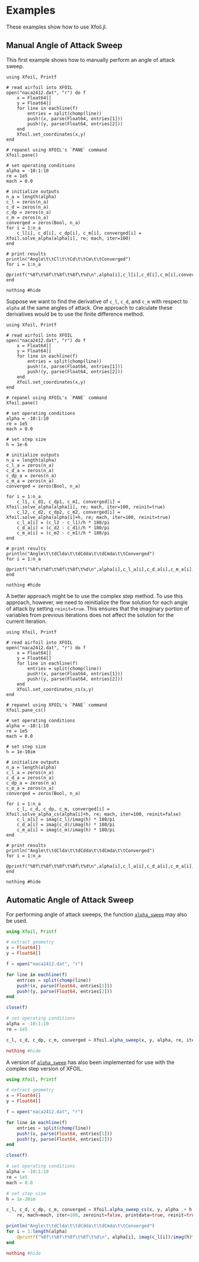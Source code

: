 # Examples

These examples show how to use Xfoil.jl.

## Manual Angle of Attack Sweep

This first example shows how to manually perform an angle of attack sweep.

```@example
using Xfoil, Printf

# read airfoil into XFOIL
open("naca2412.dat", "r") do f
    x = Float64[]
    y = Float64[]
    for line in eachline(f)
        entries = split(chomp(line))
        push!(x, parse(Float64, entries[1]))
        push!(y, parse(Float64, entries[2]))
    end
    Xfoil.set_coordinates(x,y)
end

# repanel using XFOIL's `PANE` command
Xfoil.pane()

# set operating conditions
alpha = -10:1:10
re = 1e5
mach = 0.0

# initialize outputs
n_a = length(alpha)
c_l = zeros(n_a)
c_d = zeros(n_a)
c_dp = zeros(n_a)
c_m = zeros(n_a)
converged = zeros(Bool, n_a)
for i = 1:n_a
    c_l[i], c_d[i], c_dp[i], c_m[i], converged[i] = Xfoil.solve_alpha(alpha[i], re; mach, iter=100)
end

# print results
println("Angle\t\tCl\t\tCd\t\tCm\t\tConverged")
for i = 1:n_a
  @printf("%8f\t%8f\t%8f\t%8f\t%d\n",alpha[i],c_l[i],c_d[i],c_m[i],converged[i])
end

nothing #hide
```

Suppose we want to find the derivative of `c_l`, `c_d`, and `c_m` with respect to `alpha` at the same angles of attack.  One approach to calculate these derivatives would be to use the finite difference method.

```@example
using Xfoil, Printf

# read airfoil into XFOIL
open("naca2412.dat", "r") do f
    x = Float64[]
    y = Float64[]
    for line in eachline(f)
        entries = split(chomp(line))
        push!(x, parse(Float64, entries[1]))
        push!(y, parse(Float64, entries[2]))
    end
    Xfoil.set_coordinates(x,y)
end

# repanel using XFOIL's `PANE` command
Xfoil.pane()

# set operating conditions
alpha = -10:1:10
re = 1e5
mach = 0.0

# set step size
h = 1e-6

# initialize outputs
n_a = length(alpha)
c_l_a = zeros(n_a)
c_d_a = zeros(n_a)
c_dp_a = zeros(n_a)
c_m_a = zeros(n_a)
converged = zeros(Bool, n_a)

for i = 1:n_a
    c_l1, c_d1, c_dp1, c_m1, converged[i] = Xfoil.solve_alpha(alpha[i], re; mach, iter=100, reinit=true)
    c_l2, c_d2, c_dp2, c_m2, converged[i] = Xfoil.solve_alpha(alpha[i]+h, re; mach, iter=100, reinit=true)
    c_l_a[i] = (c_l2 - c_l1)/h * 180/pi
    c_d_a[i] = (c_d2 - c_d1)/h * 180/pi
    c_m_a[i] = (c_m2 - c_m1)/h * 180/pi
end

# print results
println("Angle\t\tdClda\t\tdCdda\t\tdCmda\t\tConverged")
for i = 1:n_a
  @printf("%8f\t%8f\t%8f\t%8f\t%d\n",alpha[i],c_l_a[i],c_d_a[i],c_m_a[i],converged[i])
end

nothing #hide
```

A better approach might be to use the complex step method.  To use this approach, however, 
we need to reinitialize the flow solution for each angle of attack by setting `reinit=true`. 
This ensures that the imaginary portion of variables from previous iterations does not affect
the solution for the current iteration.

```@example
using Xfoil, Printf

# read airfoil into XFOIL
open("naca2412.dat", "r") do f
    x = Float64[]
    y = Float64[]
    for line in eachline(f)
        entries = split(chomp(line))
        push!(x, parse(Float64, entries[1]))
        push!(y, parse(Float64, entries[2]))
    end
    Xfoil.set_coordinates_cs(x,y)
end

# repanel using XFOIL's `PANE` command
Xfoil.pane_cs()

# set operating conditions
alpha = -10:1:10
re = 1e5
mach = 0.0

# set step size
h = 1e-10im

# initialize outputs
n_a = length(alpha)
c_l_a = zeros(n_a)
c_d_a = zeros(n_a)
c_dp_a = zeros(n_a)
c_m_a = zeros(n_a)
converged = zeros(Bool, n_a)

for i = 1:n_a
    c_l, c_d, c_dp, c_m, converged[i] = Xfoil.solve_alpha_cs(alpha[i]+h, re; mach, iter=100, reinit=false)
    c_l_a[i] = imag(c_l)/imag(h) * 180/pi
    c_d_a[i] = imag(c_d)/imag(h) * 180/pi
    c_m_a[i] = imag(c_m)/imag(h) * 180/pi
end

# print results
println("Angle\t\tdClda\t\tdCdda\t\tdCmda\t\tConverged")
for i = 1:n_a
  @printf("%8f\t%8f\t%8f\t%8f\t%d\n",alpha[i],c_l_a[i],c_d_a[i],c_m_a[i],converged[i])
end

nothing #hide
```

## Automatic Angle of Attack Sweep

For performing angle of attack sweeps, the function [`alpha_sweep`](@ref) may also be used.

```julia
using Xfoil, Printf

# extract geometry
x = Float64[]
y = Float64[]

f = open("naca2412.dat", "r")

for line in eachline(f)
    entries = split(chomp(line))
    push!(x, parse(Float64, entries[1]))
    push!(y, parse(Float64, entries[2]))
end

close(f)

# set operating conditions
alpha = -10:1:10
re = 1e5

c_l, c_d, c_dp, c_m, converged = Xfoil.alpha_sweep(x, y, alpha, re, iter=100, zeroinit=false, printdata=true, reinit=true)

nothing #hide
```

A version of [`alpha_sweep`](@ref) has also been implemented for use with the complex step version of XFOIL.

```julia
using Xfoil, Printf

# extract geometry
x = Float64[]
y = Float64[]

f = open("naca2412.dat", "r")

for line in eachline(f)
    entries = split(chomp(line))
    push!(x, parse(Float64, entries[1]))
    push!(y, parse(Float64, entries[2]))
end

close(f)

# set operating conditions
alpha = -10:1:10
re = 1e5
mach = 0.0

# set step size
h = 1e-20im

c_l, c_d, c_dp, c_m, converged = Xfoil.alpha_sweep_cs(x, y, alpha .+ h,
    re, mach=mach, iter=100, zeroinit=false, printdata=true, reinit=true)

println("Angle\t\tdClda\t\tdCdda\t\tdCmda\t\tConverged")
for i = 1:length(alpha)
    @printf("%8f\t%8f\t%8f\t%8f\t%d\n", alpha[i], imag(c_l[i])/imag(h)*180/pi, imag(c_d[i])/imag(h)*180/pi, imag(c_m[i])/imag(h)*180/pi, converged[i])
end

nothing #hide
```

